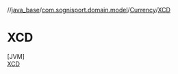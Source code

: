 //[java_base](../../../../index.md)/[com.sognisport.domain.model](../../index.md)/[Currency](../index.md)/[XCD](index.md)

# XCD

[JVM]\
[XCD](index.md)
